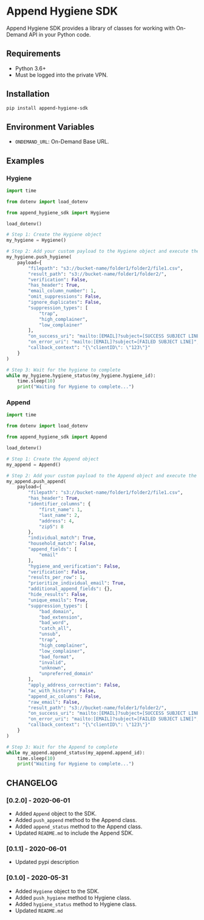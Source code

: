 # Append Hygiene SDK

Append Hygiene SDK provides a library of classes for working with On-Demand API in your Python code.

## Requirements

* Python 3.6+
* Must be logged into the private VPN.

## Installation

```bash
pip install append-hygiene-sdk 
```

## Environment Variables

- `ONDEMAND_URL`: On-Demand Base URL.

## Examples

### Hygiene

```python
import time

from dotenv import load_dotenv

from append_hygiene_sdk import Hygiene

load_dotenv()

# Step 1: Create the Hygiene object
my_hygiene = Hygiene()

# Step 2: Add your custom payload to the Hygiene object and execute the hygiene push
my_hygiene.push_hygiene(
    payload={
        "filepath": "s3://bucket-name/folder1/folder2/file1.csv",
        "result_path": "s3://bucket-name/folder1/folder2/",
        "verification": False,
        "has_header": True,
        "email_column_number": 1,
        "omit_suppressions": False,
        "ignore_duplicates": False,
        "suppression_types": [
            "trap",
            "high_complainer",
            "low_complainer"
        ],
        "on_success_uri": "mailto:[EMAIL]?subject=[SUCCESS SUBJECT LINE]",
        "on_error_uri": "mailto:[EMAIL]?subject=[FAILED SUBJECT LINE]",
        "callback_context": "{\"clientID\": \"123\"}"
    }
)

# Step 3: Wait for the hygiene to complete
while my_hygiene.hygiene_status(my_hygiene.hygiene_id):
    time.sleep(10)
    print("Waiting for Hygiene to complete...")
```

### Append

```python
import time

from dotenv import load_dotenv

from append_hygiene_sdk import Append

load_dotenv()

# Step 1: Create the Append object
my_append = Append()

# Step 2: Add your custom payload to the Append object and execute the Append push
my_append.push_append(
    payload={
        "filepath": "s3://bucket-name/folder1/folder2/file1.csv",
        "has_header": True,
        "identifier_columns": {
            "first_name": 1,
            "last_name": 2,
            "address": 4,
            "zip5": 8
        },
        "individual_match": True,
        "household_match": False,
        "append_fields": [
            "email"
        ],
        "hygiene_and_verification": False,
        "verification": False,
        "results_per_row": 1,
        "prioritize_individual_email": True,
        "additional_append_fields": {},
        "hide_results": False,
        "unique_emails": True,
        "suppression_types": [
            "bad_domain",
            "bad_extension",
            "bad_word",
            "catch_all",
            "unsub",
            "trap",
            "high_complainer",
            "low_complainer",
            "bad_format",
            "invalid",
            "unknown",
            "unpreferred_domain"
        ],
        "apply_address_correction": False,
        "ac_with_history": False,
        "append_ac_columns": False,
        "raw_email": False,
        "result_path": "s3://bucket-name/folder1/folder2/",
        "on_success_uri": "mailto:[EMAIL]?subject=[SUCCESS SUBJECT LINE]",
        "on_error_uri": "mailto:[EMAIL]?subject=[FAILED SUBJECT LINE]",
        "callback_context": "{\"clientID\": \"123\"}"
    }
)

# Step 3: Wait for the Append to complete
while my_append.append_status(my_append.append_id):
    time.sleep(10)
    print("Waiting for Hygiene to complete...")

```

## CHANGELOG

### [0.2.0] - 2020-06-01

- Added `Append` object to the SDK.
- Added `push_append` method to the Append class.
- Added `append_status` method to the Append class.
- Updated `README.md` to include the Append SDK.

### [0.1.1] - 2020-06-01

- Updated pypi description

### [0.1.0] - 2020-05-31

- Added `Hygiene` object to the SDK.
- Added `push_hygiene` method to Hygiene class.
- Added `hygiene_status` method to Hygiene class.
- Updated `README.md`